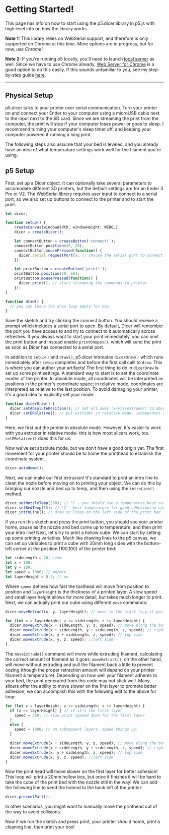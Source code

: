 # Getting Started!
This page has info on how to start using the p5.dicer library in p5.js with high level info on how the library works.

**Note 1:** This library relies on WebSerial support, and therefore is only supported on Chrome at this time. More options are in progress, but for now, *use Chrome!* 

**Note 2:** If you're running p5 locally, you'll need to launch [local server](https://github.com/processing/p5.js/wiki/Local-server) as well. Since we have to use Chrome already,
[Web Server for Chrome](https://chrome.google.com/webstore/detail/web-server-for-chrome/ofhbbkphhbklhfoeikjpcbhemlocgigb) is a good option to do this easily. If this sounds unfamiliar to you, see my step-by-step guide [here](./local-server.md).

***

## Physical Setup
p5.dicer talks to your printer over serial communication. Turn your printer on and connect your Ender to your computer using a microUSB cable next to the input next to the SD card. Since we are streaming the print from the computer, the print will stop if your computer loses power or goes to sleep. I recommend turning your computer's sleep timer off, and keeping your computer powered if running a long print.

The following steps also assume that your bed is leveled, and you already have an idea of what temperature settings work well for the filament you're using.

## p5 Setup
First, set up a Dicer object. It can optionally take several parameters to accomodate different 3D printers, but the default settings are for an Ender 3 Pro or V2. The WebSerial library requires user input to connect to a serial port, so we also set up buttons to connect to the printer and to start the print.

```javascript
let dicer;

function setup() {
    createCanvas(windowWidth, windowHeight, WEBGL);
    dicer = createDicer();

    let connectButton = createButton('connect!');
    connectButton.position(20, 20);
    connectButton.mousePressed(function() {
      dicer.serial.requestPort(); // choose the serial port to connect to
    });

    let printButton = createButton('print!');
    printButton.position(20, 60);
    printButton.mousePressed(function() {
      dicer.print(); // start streaming the commands to printer
    });
}

function draw() {
  // you can leave the draw loop empty for now
}
```

Save the sketch and try clicking the connect button. You should receive a prompt which includes a serial port to open. By default, Dicer will remember the port you have access to and try to connect to it automatically across refreshes. If you always want to start your print immediately, you can omit the print button and instead enable `printOnOpen()`, which will send the print as soon as Dicer has connected to a serial port. 

In addition to `setup()` and `draw()`, p5.dicer introudes `dicerDraw()` which runs immediately after `setup` completes and before the first call calll to `draw`. This is where you can author your artifacts! The first thing to do in `dicerDraw` is set up some print settings. A standard way to start is to set the coordinate modes of the printer. In absolute mode, all coordinates will be interpreted as positions in the printer's coordinate space; in relative mode, coordinates are interpreted as relative to the last position. To avoid damaging your printer, it's a good idea to explicitly set your mode:

```javascript
function dicerDraw() {
  dicer.setAbsolutePosition(); // set all axes (x/y/z/extruder) to absolute
  dicer.setERelative(); // put extruder in relative mode, independent of other axes
}
```

Here, we first put the printer in absolute mode. However, it's easier to work with you extruder in relative mode- this is how most slicers work, too. `setERelative()` does this for us.

Now we've set absolute mode, but we don't have a good origin yet. The first movement for your printer should be to home the printhead to establish the coordinate system.

```javascript
dicer.autoHome();
```

Next, we can make our first extrusion! It's standard to print an intro line to clean the nozle before moving on to printing your object. We can do this by bringing our nozzle and bed up to temp, and then using the `introLine()` method.

```javascript
dicer.setNozzleTemp(200); // °C - you should use a temperature best suited for your filament!
dicer.setBedTemp(55); // °C - best temperature for good adhesion/no curling will vary based on filament used!
dicer.introLine(); // draw to lines on the left side of the print bed
```

If you run this sketch and press the *print* button, you should see your printer home, pause as the nozzle and bed come up to temperature, and then print your intro line! Next, let's try to print a hollow cube. We can start by setting up some printing variables. Much like drawing lines to the p5 canvas, we can set up variables to print a cube with 20mm long sides with the bottom-left corner at the position (100,100) of the printer bed:

```javascript
let sideLength = 20; //mm
let x = 100; 
let y = 100;
let speed = 1000; // mm/min
let layerHeight = 0.2; // mm
```

Where `speed` defines how fast the toolhead will move from position to position and `layerHeight` is the thickness of a printed layer. A slow speed and small layer height allows for more detail, but takes much longer to print. Next, we can actually print our
cube using different `move` commands:

```javascript
dicer.moveRetract(x, y, layerHeight); // move to the start (x,y,z) position without extruding

for (let z = layerHeight; z <= sideLength; z += layerHeight) { 
  dicer.moveExtrude(x + sideLength, y, z, speed); // move along the bottom side while extruding filament
  dicer.moveExtrude(x + sideLength, y + sideLength, z, speed); // right side
  dicer.moveExtrude(x, y + sideLength, z, speed); // top side
  dicer.moveExtrude(x, y, z, speed); //left side
}
```

The `moveExtrude()` command will move while extruding filament, calculating the correct amount of filament as it goes. `moveRetract()`, on the other hand, will move without extruding and pull the filament back a little to prevent oozing (though the proper retraction amount will depand on your printer filament & temperature). Depending on how well your filament adheres to your bed, the print generated from this code may not stick well. Many slicers offer the ability to move slower on the first layer to promote better adhesion; we can accomplish this with the following edit to the above for loop:

```javascript
for (let z = layerHeight; z <= sideLength; z += layerHeight) { 
  if (z == layerHeight) { // if it's the first layer
    speed = 300; // slow print speeed down for the first layer
  }
  else {
    speed = 1000; // on subsequent layers, speed things up!
  }

  dicer.moveExtrude(x + sideLength, y, z, speed); // move along the bottom side while extruding filament
  dicer.moveExtrude(x + sideLength, y + sideLength, z, speed); // right side
  dicer.moveExtrude(x, y + sideLength, z, speed); // top side
  dicer.moveExtrude(x, y, z, speed); //left side
}
```

Now the print head will move slower on the first layer for better adhesion! This loop will print a 20mm hollow box, but once it finishes it will be hard to take the cube of the print bed with the nozzle still in the way! We can add the following line to send the hotend to the back left of the printer:

```javascript
dicer.presentPart();
```

In other scenarios, you might want to manually move the printhead out of the way to avoid collisions. 

Now if we run the sketch and press print, your printer should home, print a cleaning line, then print your box! 





